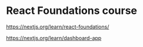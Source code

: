 # React Foundations course

https://nextjs.org/learn/react-foundations/

https://nextjs.org/learn/dashboard-app